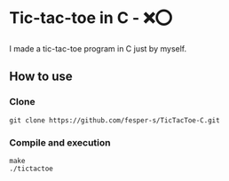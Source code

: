 # Tic-tac-toe in C - ❌⭕️
I made a tic-tac-toe program in C just by myself.

## How to use
### Clone
```
git clone https://github.com/fesper-s/TicTacToe-C.git
```
### Compile and execution
```
make
./tictactoe
```
